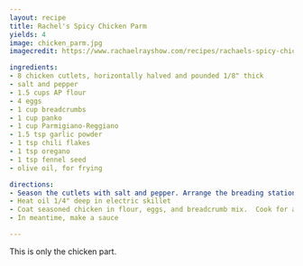 ```yaml
---
layout: recipe
title: Rachel's Spicy Chicken Parm
yields: 4
image: chicken_parm.jpg
imagecredit: https://www.rachaelrayshow.com/recipes/rachaels-spicy-chicken-parm

ingredients:
- 8 chicken cutlets, horizontally halved and pounded 1/8" thick
- salt and pepper
- 1.5 cups AP flour
- 4 eggs
- 1 cup breadcrumbs
- 1 cup panko
- 1 cup Parmigiano-Reggiano
- 1.5 tsp garlic powder
- 1 tsp chili flakes
- 1 tsp oregano
- 1 tsp fennel seed
- olive oil, for frying

directions:
- Season the cutlets with salt and pepper. Arrange the breading station in three pie pans: flour, beaten eggs, eveverything else
- Heat oil 1/4" deep in electric skillet
- Coat seasoned chicken in flour, eggs, and breadcrumb mix.  Cook for aobut 3 minutes per side. Keep in 275F oven for up to 20 min.
- In meantime, make a sauce

---
```


This is only the chicken part.
